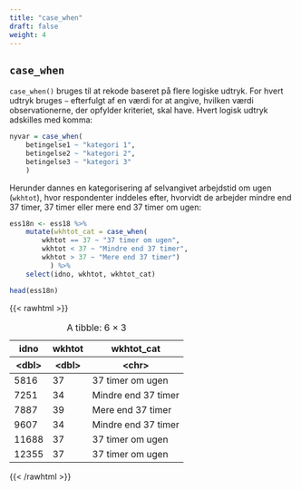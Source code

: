 ```yaml
---
title: "case_when"
draft: false
weight: 4
---
```


## `case_when`

`case_when()` bruges til at rekode baseret på flere logiske udtryk. For hvert udtryk bruges `~` efterfulgt af en værdi for at angive, hvilken værdi observationerne, der opfylder kriteriet, skal have. Hvert logisk udtryk adskilles med komma:

```R
nyvar = case_when(
    betingelse1 ~ "kategori 1",
    betingelse2 ~ "kategori 2",
    betingelse3 ~ "kategori 3"
    )
```

Herunder dannes en kategorisering af selvangivet arbejdstid om ugen (`wkhtot`), hvor respondenter inddeles efter, hvorvidt de arbejder mindre end 37 timer, 37 timer eller mere end 37 timer om ugen:


```R
ess18n <- ess18 %>%
    mutate(wkhtot_cat = case_when(
        wkhtot == 37 ~ "37 timer om ugen",
        wkhtot < 37 ~ "Mindre end 37 timer",
        wkhtot > 37 ~ "Mere end 37 timer")
          ) %>%
    select(idno, wkhtot, wkhtot_cat)

head(ess18n)
```


{{< rawhtml >}}
<table class="dataframe">
<caption>A tibble: 6 × 3</caption>
<thead>
	<tr><th scope=col>idno</th><th scope=col>wkhtot</th><th scope=col>wkhtot_cat</th></tr>
	<tr><th scope=col>&lt;dbl&gt;</th><th scope=col>&lt;dbl&gt;</th><th scope=col>&lt;chr&gt;</th></tr>
</thead>
<tbody>
	<tr><td> 5816</td><td>37</td><td>37 timer om ugen   </td></tr>
	<tr><td> 7251</td><td>34</td><td>Mindre end 37 timer</td></tr>
	<tr><td> 7887</td><td>39</td><td>Mere end 37 timer  </td></tr>
	<tr><td> 9607</td><td>34</td><td>Mindre end 37 timer</td></tr>
	<tr><td>11688</td><td>37</td><td>37 timer om ugen   </td></tr>
	<tr><td>12355</td><td>37</td><td>37 timer om ugen   </td></tr>
</tbody>
</table>
{{< /rawhtml >}}